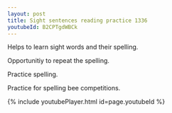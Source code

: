 ```yaml
---
layout: post
title: Sight sentences reading practice 1336
youtubeId: B2CPTgdWBCk
---
```

 
 
Helps to learn sight words and their spelling.

Opportunitiy to repeat the spelling. 

Practice spelling. 
 
Practice for spelling bee competitions. 
 
{% include youtubePlayer.html id=page.youtubeId %}
 
 
